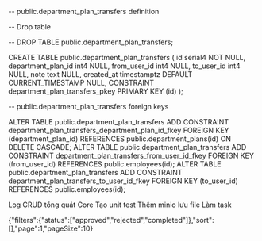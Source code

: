 -- public.department_plan_transfers definition

-- Drop table

-- DROP TABLE public.department_plan_transfers;

CREATE TABLE public.department_plan_transfers (
id serial4 NOT NULL,
department_plan_id int4 NULL,
from_user_id int4 NULL,
to_user_id int4 NULL,
note text NULL,
created_at timestamptz DEFAULT CURRENT_TIMESTAMP NULL,
CONSTRAINT department_plan_transfers_pkey PRIMARY KEY (id)
);

-- public.department_plan_transfers foreign keys

ALTER TABLE public.department_plan_transfers ADD CONSTRAINT department_plan_transfers_department_plan_id_fkey FOREIGN KEY (department_plan_id) REFERENCES public.department_plans(id) ON DELETE CASCADE;
ALTER TABLE public.department_plan_transfers ADD CONSTRAINT department_plan_transfers_from_user_id_fkey FOREIGN KEY (from_user_id) REFERENCES public.employees(id);
ALTER TABLE public.department_plan_transfers ADD CONSTRAINT department_plan_transfers_to_user_id_fkey FOREIGN KEY (to_user_id) REFERENCES public.employees(id);

<!-- ! -->

<!-- aglie scurm Sáng:   -->
<!--H05: Chỉnh lại POST lấy thông tin về transfer-options -->
<!--H05: Check trùng thời gian trong phòng ban -->
<!--H05: Chỉnh lại phần comment -->
<!--H05: Nhận để biết -->
<!-- aglie scurm Chiều: -->
<!--H05: count-plans -->
<!--SMR: Cập nhật sơ đồ SQL -->
Log
CRUD tổng quát
Core
Tạo unit test
Thêm minio lưu file
Làm task
<!-- pg_dump -h localhost -p 5432 -U d2s -d d2s_db -s > d2s_db_schema.sql -->


{"filters":{"status":["approved","rejected","completed"]},"sort":[],"page":1,"pageSize":10}
 
 



